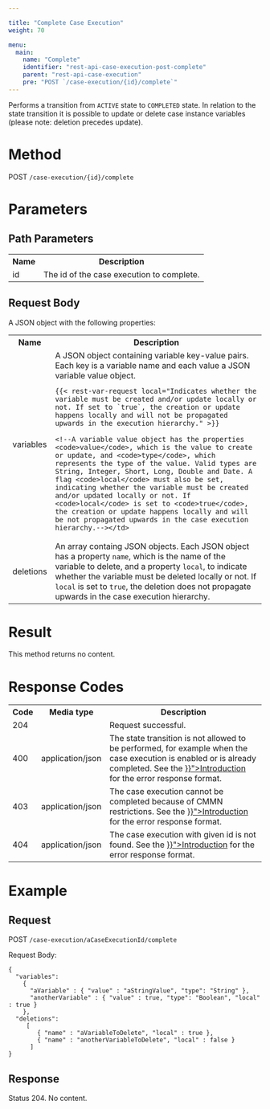 ```yaml
---

title: "Complete Case Execution"
weight: 70

menu:
  main:
    name: "Complete"
    identifier: "rest-api-case-execution-post-complete"
    parent: "rest-api-case-execution"
    pre: "POST `/case-execution/{id}/complete`"
---
```


Performs a transition from <code>ACTIVE</code> state to <code>COMPLETED</code> state. In relation to the state transition it is possible to update or delete case instance variables (please note: deletion precedes update).

# Method

POST `/case-execution/{id}/complete`


# Parameters

## Path Parameters

<table class="table table-striped">
  <tr>
    <th>Name</th>
    <th>Description</th>
  </tr>
  <tr>
    <td>id</td>
    <td>The id of the case execution to complete.</td>
  </tr>
</table>


## Request Body

A JSON object with the following properties:

<table class="table table-striped">
  <tr>
    <th>Name</th>
    <th>Description</th>
  </tr>
  <tr>
    <td>variables</td>
    <td>A JSON object containing variable key-value pairs. Each key is a variable name and each value a JSON variable value object.

    {{< rest-var-request local="Indicates whether the variable must be created and/or update locally or not. If set to `true`, the creation or update happens locally and will not be propagated upwards in the execution hierarchy." >}}

    <!--A variable value object has the properties <code>value</code>, which is the value to create or update, and <code>type</code>, which represents the type of the value. Valid types are String, Integer, Short, Long, Double and Date. A flag <code>local</code> must also be set, indicating whether the variable must be created and/or updated locally or not. If <code>local</code> is set to <code>true</code>, the creation or update happens locally and will be not propagated upwards in the case execution hierarchy.--></td>
  </tr>
  <tr>
    <td>deletions</td>
    <td>An array containg JSON objects. Each JSON object has a property <code>name</code>, which is the name of the variable to delete, and a property <code>local</code>, to indicate whether the variable must be deleted locally or not. If <code>local</code> is set to <code>true</code>, the deletion does not propagate upwards in the case execution hierarchy.</td>
  </tr>
</table>


# Result

This method returns no content.


# Response Codes

<table class="table table-striped">
  <tr>
    <th>Code</th>
    <th>Media type</th>
    <th>Description</th>
  </tr>
  <tr>
    <td>204</td>
    <td></td>
    <td>Request successful.</td>
  </tr>
  <tr>
    <td>400</td>
    <td>application/json</td>
    <td>The state transition is not allowed to be performed, for example when the case execution is enabled or is already completed. See the <a href="{{< ref "/reference/rest/overview/_index.md#error-handling" >}}">Introduction</a> for the error response format.</td>
  </tr>
  <tr>
    <td>403</td>
    <td>application/json</td>
    <td>The case execution cannot be completed because of CMMN restrictions. See the <a href="{{< ref "/reference/rest/overview/_index.md#error-handling" >}}">Introduction</a> for the error response format.</td>
  </tr>
  <tr>
    <td>404</td>
    <td>application/json</td>
    <td>The case execution with given id is not found. See the <a href="{{< ref "/reference/rest/overview/_index.md#error-handling" >}}">Introduction</a> for the error response format.</td>
  </tr>
</table>


# Example

## Request

POST `/case-execution/aCaseExecutionId/complete`

Request Body:

    {
      "variables":
        {
          "aVariable" : { "value" : "aStringValue", "type": "String" },
          "anotherVariable" : { "value" : true, "type": "Boolean", "local" : true }
        },
      "deletions":
         [
            { "name" : "aVariableToDelete", "local" : true },
            { "name" : "anotherVariableToDelete", "local" : false }
          ]
    }

## Response

Status 204. No content.

